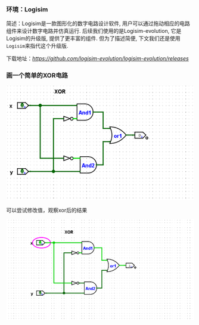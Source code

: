 ### 环境：Logisim

简述：Logisim是一款图形化的数字电路设计软件, 用户可以通过拖动相应的电路组件来设计数字电路并仿真运行. 后续我们使用的是Logisim-evolution, 它是Logisim的升级版, 提供了更丰富的组件. 但为了描述简便, 下文我们还是使用`Logisim`来指代这个升级版.



下载地址：*https://github.com/logisim-evolution/logisim-evolution/releases*





### 画一个简单的XOR电路

![图一展示了一个无误的xor电路](/images/01-1.png)

可以尝试修改值，观察xor后的结果

![图二展示了修改x后对应xor后结果改变](/images/01-2.png)